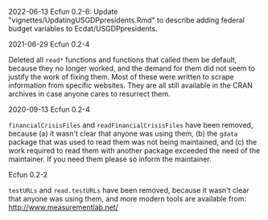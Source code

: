 2022-06-13
Ecfun 0.2-6: Update "vignettes/UpdatingUSGDPpresidents.Rmd" to describe adding federal budget variables to Ecdat/USGDPpresidents.  

2021-06-29
Ecfun 0.2-4 

Deleted all `read*` functions and functions that called them be default, because they no longer worked, and the demand for them did not seem to justify the work of fixing them.  Most of these were written to scrape information from specific websites.  They are all still available in the CRAN archives in case anyone cares to resurrect them.  

2020-09-13 
Ecfun 0.2-4 

`financialCrisisFiles` and `readFinancialCrisisFiles` have been removed, because (a) it wasn't clear that anyone was using them, (b) the `gdata` package that was used to read them was not being maintained, and (c) the work required to read them with another package exceeded the need of the maintainer.  If you need them please so inform the maintainer.    

Ecfun 0.2-2

`testURLs` and `read.testURLs` have been removed, 
because it wasn't clear that anyone was using them, 
and more modern tools are available from:  
http://www.measurementlab.net/
